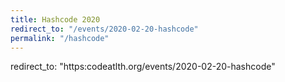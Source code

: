 ```yaml
---
title: Hashcode 2020
redirect_to: "/events/2020-02-20-hashcode"
permalink: "/hashcode"
---
```

redirect_to: "https:codeatlth.org/events/2020-02-20-hashcode"
